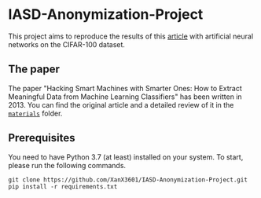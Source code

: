 # IASD-Anonymization-Project
This project aims to reproduce the results of this [article](https://arxiv.org/abs/1306.4447) with artificial neural networks on the CIFAR-100 dataset.

## The paper
The paper "Hacking Smart Machines with Smarter Ones: How to Extract Meaningful Data from Machine Learning Classifiers" has been written in 2013. You can find the original article and a detailed review of it in the [`materials`](./materials) folder.

## Prerequisites
You need to have Python 3.7 (at least) installed on your system. To start, please run the following commands.

```shell
git clone https://github.com/XanX3601/IASD-Anonymization-Project.git
pip install -r requirements.txt
```
